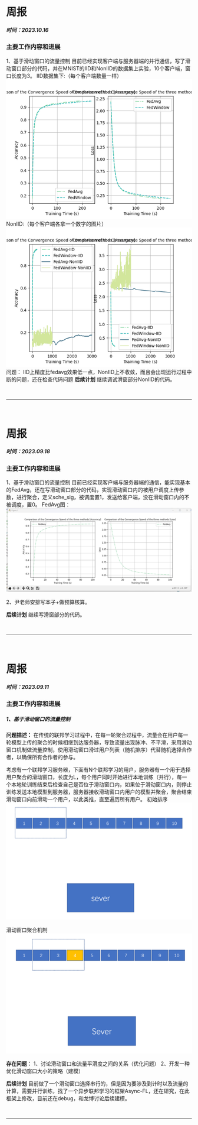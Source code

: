 # **周报**
##### 时间：2023.10.16
### **主要工作内容和进展**
1、基于滑动窗口的流量控制
目前已经实现客户端与服务器端的并行通信，写了滑动窗口部分的代码，并在MNIST的IID和NonIID的数据集上实验，10个客户端，窗口长度为3。
IID数据集下:（每个客户端数量一样）
![](./pic/1016fedwidowIID.png)
NonIID:（每个客户端各拿一个数字的图片）
![](./pic/1016fedwindow.png)
问题：
IID上精度比fedavg效果低一点，NonIID上不收敛，而且会出现运行过程中断的问题，还在检查代码问题
**后续计划**
继续调试滑窗部分NonIID的代码。


<br>

---

<br>


# **周报**
##### 时间：2023.09.18
### **主要工作内容和进展**
1、基于滑动窗口的流量控制
目前已经实现客户端与服务器端的通信，能实现基本的FedAvg，还在写滑动窗口部分的代码，实现滑动窗口内的被用户调度上传参数，进行聚合，定义sche_sig，被调度置1，发送给客户端，没在滑动窗口内的不被调度，置0。
FedAvg图：
![](./pic/0918fedavg.png)

2、尹老师安排写本子+做预算核算。

**后续计划**
继续写滑窗部分的代码。


<br>

---

<br>



# **周报**
##### 时间：2023.09.11
### **主要工作内容和进展**
##### 1、基于滑动窗口的流量控制
<!-- **First sliding**提出，是根据权重相似度直接按分组聚合。
Khan M I, Jafaritadi M, Alhoniemi E, et al. Adaptive weight aggregation in federated learning for brain tumor segmentation[C]//International MICCAI Brainlesion Workshop. Cham: Springer International Publishing, 2021: 455-469. -->
**问题描述：**
在传统的联邦学习过程中，在每一轮聚合过程中，流量会在用户每一轮模型上传的聚合的时候相继到达服务器，导致流量出现脉冲、不平滑，采用滑动窗口机制做流量控制，使用滑动窗口滑过用户列表（随机排序）代替随机选择合作者，以确保所有合作者的参与。

考虑有一个联邦学习服务器，下面有N个联邦学习的用户，服务器有一个用于选择用户聚合的滑动窗口，长度为L，每个用户同时开始进行本地训练（并行），每一个本地轮训练结束后检查自己是否位于滑动窗口内，如果位于滑动窗口内，则停止训练发送本地模型到服务器，服务器接收滑动窗口内用户的模型并聚合，聚合结束滑动窗口向前滑动一个用户，以此类推，直至遍历所有用户。
初始排序
![](./pic/sliding.png)

滑动窗口聚合机制
![](./pic/sliding2.png)


**存在问题：**
1、讨论滑动窗口和流量平滑度之间的关系（优化问题）
2、开发一种优化滑动窗口大小的策略（建模）


**后续计划**
目前做了一个滑动窗口选择串行的，但是因为要涉及到计时以及流量的计算，需要并行训练，找了一个异步联邦学习的框架Async-FL，还在研究，在此框架上修改，目前还在debug，和龙博讨论后续建模。


<br>

---

<br>

